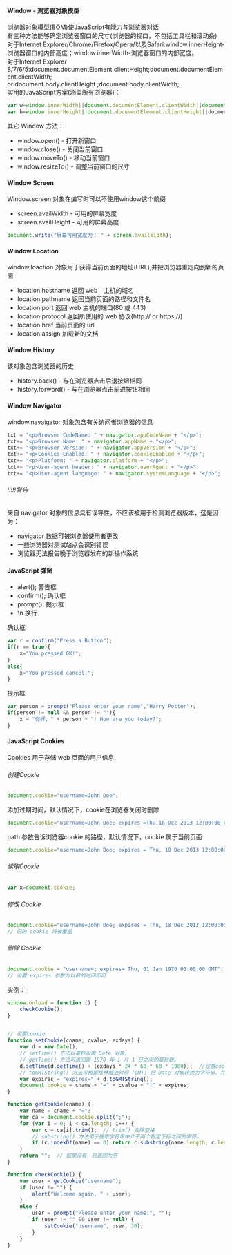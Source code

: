 #### Window - 浏览器对象模型
浏览器对象模型(BOM)使JavaScript有能力与浏览器对话<br>
有三种方法能够确定浏览器窗口的尺寸(浏览器的视口，不包括工具栏和滚动条)<br>
对于Internet Explorer/Chrome/Firefox/Opera/以及Safari:window.innerHeight-浏览器窗口的内部高度；window.innerWidth-浏览器窗口的内部宽度。<br>
对于Internet Explorer 8/7/6/5:document.documentElement.clientHeight;document.documentElement.clientWidth;<br>
or document.body.clientHeight ;document.body.clientWidth;<br>
    实用的JavaScript方案(涵盖所有浏览器)：
```javascript
var w=window.innerWidth||document.documentElement.clientWidth||document.body.clientWidth;
var h=window.innerHeight||document.documentElement.clientHeight||docment.body.clientHeight;
```
其它 Window 方法：
* window.open() - 打开新窗口
* window.close() - 关闭当前窗口
* window.moveTo() - 移动当前窗口
* window.resizeTo() - 调整当前窗口的尺寸

#### Window Screen
Window.screen 对象在编写时可以不使用window这个前缀<br>
* screen.availWidth - 可用的屏幕宽度
* screen.availHeight - 可用的屏幕高度
```javascript
document.write("屏幕可用宽度为： " + screen.availWidth);
```

#### Window Location
window.loaction 对象用于获得当前页面的地址(URL),并把浏览器重定向到新的页面
* location.hostname 返回 web　主机的域名
* location.pathname 返回当前页面的路径和文件名
* location.port 返回 web 主机的端口(80 或 443)
* location.protocol 返回所使用的 web 协议(http:// or https://)
* location.href 当前页面的 url
* location.assign 加载新的文档

#### Window History
该对象包含浏览器的历史
* history.back() - 与在浏览器点击后退按钮相同
* history.forword() - 与在浏览器点击前进按钮相同

#### Window Navigator
window.navaigator 对象包含有关访问者浏览器的信息
```javascript
txt = "<p>Browser CodeName: " + navigator.appCodeName + "</p>";
txt+= "<p>Browser Name: " + navigator.appName + "</p>";
txt+= "<p>Browser Version: " + navigator.appVersion + "</p>";
txt+= "<p>Cookies Enabled: " + navigator.cookieEnabled + "</p>";
txt+= "<p>Platform: " + navigator.platform + "</p>";
txt+= "<p>User-agent header: " + navigator.userAgent + "</p>";
txt+= "<p>User-agent language: " + navigator.systemLanguage + "</p>";
```
###### !!!!!警告
来自 navigator 对象的信息具有误导性，不应该被用于检测浏览器版本，这是因为：
* navigator 数据可被浏览器使用者更改
* 一些浏览器对测试站点会识别错误
* 浏览器无法报告晚于浏览器发布的新操作系统

#### JavaScript 弹窗
* alert(); 警告框
* confirm(); 确认框
* prompt(); 提示框
* \n 换行

确认框
```javascript
var r = confirm("Press a Button");
if(r == true){
    x="You pressed OK!";
}
else{
    x="You pressed cancel!";
}
```

提示框
```javascript
var person = prompt("Please enter your name","Harry Potter");
if(person != null && person != ""){
    x = "你好，" + person + "! How are you today?";
}
```

#### JavaScript Cookies
Cookies 用于存储 web 页面的用户信息
###### 创建Cookie
```javascript
document.cookie="username=John Doe";
```
添加过期时间，默认情况下，cookie在浏览器关闭时删除
```javascript
document.cookie="username=John Doe; expires =Thu,18 Dec 2013 12:00:00 GMT";
```
path 参数告诉浏览器cookie 的路径，默认情况下，cookie 属于当前页面
```javascript
document.cookie="username=John Doe; expires = Thu, 18 Dec 2013 12:00:00 GMT; path=/";
```

###### 读取Cookie
```javascript
var x=document.cookie;
```

###### 修改 Cookie
```javascript
document.cookie="username=John Doe; expires = Thu, 18 Dec 2013 12:00:00 GMT; path=/";
// 旧的 cookie 将被覆盖
```

###### 删除 Cookie
```javascript
document.cookie = "username=; expires= Thu, 01 Jan 1970 00:00:00 GMT";
// 设置 expires 参数为以前的时间即可
```

实例：
```javascript
window.onload = function () {
    checkCookie();
}


// 设置cookie
function setCookie(cname, cvalue, exdays) {
    var d = new Date();
    // setTime() 方法以毫秒设置 Date 对象。
    // getTime() 方法可返回距 1970 年 1 月 1 日之间的毫秒数。
    d.setTime(d.getTime() + (exdays * 24 * 60 * 60 * 1000));  //设置cookie 到期时间
    // toGMTString() 方法可根据格林威治时间 (GMT) 把 Date 对象转换为字符串，并返回结果。
    var expires = "expires=" + d.toGMTString();
    document.cookie = cname + "=" + cvalue + ";" + expires;
}

function getCookie(cname) {
    var name = cname + "=";
    var ca = document.cookie.split(";");
    for (var i = 0; i < ca.length; i++) {
        var c = ca[i].trim();  // trim() 去除空格
        // substring() 方法用于提取字符串中介于两个指定下标之间的字符。
        if (c.indexOf(name) == 0) return c.substring(name.length, c.length);
    }
    return "";  // 如果没有，则返回为空
}

function checkCookie() {
    var user = getCookie("username");
    if (user != "") {
        alert("Welcome again, " + user);
    }
    else {
        user = prompt("Please enter your name:", "");
        if (user != "" && user != null) {
            setCookie("username", user, 30);
        }
    }
}
```























